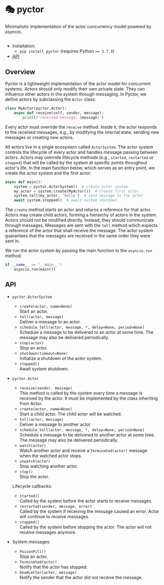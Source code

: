 # 🎭 pyctor

Minimalistic implementation of the actor concurrency model powered by asyncio.

##

* Installation: 
  * `pip install pyctor` (requires Python `>= 3.7.3`)
* [API](#api)

## Overview

Pyctor is a lightweight implementation of the actor model for concurrent systems. Actors should only modify their own private state. They can influence other actors in the system through messaging. In Pyctor, we define actors by subclassing the `Actor` class:

```python
class MyActor(pyctor.Actor):
    async def receive(self, sender, message):
        print(f'received message: {message}')
```

Every actor must override the `receive` method. Inside it, the actor responds to the received messages, e.g., by modifying the internal state, sending new messages or creating new actors.

All actors live in a single ecosystem called `ActorSystem`. The actor system controls the lifecycle of every actor and handles message passing between actors. Actors may override lifecycle methods (e.g., `started`, `restarted` or `stopped`) that will be called by the system at specific points throughout actor's life. In the main function below, which serves as an entry point, we create the actor system and the first actor:

```python
async def main():
    system = pyctor.ActorSystem()  # create actor system
    my_actor = system.create(MyActor())  # create first actor
    system.tell(my_actor, 'hello')  # send message to the actor
    await system.stopped()  # await system shutdown
```

The `create` method starts an actor and returns a reference for that actor. Actors may create child actors, forming a hierarchy of actors in the system. Actors should not be modified directly. Instead, they should communicate through messages. Messages are sent with the `tell` method which expects a reference of the actor that shall receive the message. The actor system guarantees that the messages are received in the same order they were sent in.

We run the actor system by passing the main function to the `asyncio.run` method:

```python
if __name__ == '__main__':
    asyncio.run(main())
```

## API

* `pyctor.ActorSystem`
  * `create(actor, name=None)`<br/>
  Start an actor.
  * `tell(actor, message)`<br/>
  Deliver a message to an actor.
  * `schedule_tell(actor, message, *, delay=None, period=None)`<br/>
  Schedule a message to be delivered to an actor at some time. The message may also be delivered periodically.
  * `stop(actor)`<br/>
  Stop an actor.
  * `shutdown(timeout=None)`<br/>
  Initialize a shutdown of the actor system.
  * `stopped()`<br/>
  Await system shutdown.

* `pyctor.Actor`
  * `receive(sender, message)`<br/>
  This method is called by the system every time a message is received by the actor. It must be implemented by the class inheriting from Actor.
  * `create(actor, name=None)`<br/>
  Start a child actor. The child actor will be watched.
  * `tell(actor, message)`<br/>
  Deliver a message to another actor.
  * `schedule_tell(actor, message, *, delay=None, period=None)`<br/>
  Schedule a message to be delivered to another actor at some time. The message may also be delivered periodically.
  * `watch(actor)`<br/>
  Watch another actor and receive a `Terminated(actor)` message when the watched actor stops.
  * `unwatch(actor)`<br/>
  Stop watching another actor.
  * `stop()`<br/>
  Stop the actor.

  Lifecycle callbacks:
  
  * `started()`<br/>
  Called by the system before the actor starts to receive messages.
  * `restarted(sender, message, error)`<br/>
  Called by the system if receiving the message caused an error. Actor will continue to receive messages.
  * `stopped()`<br/>
  Called by the system before stopping the actor. The actor will not receive messages anymore.

* System messages:
  * `PoisonPill()`<br/>
  Stop an actor.
  * `Terminated(actor)`<br/>
  Notify that the actor has stopped.
  * `DeadLetter(actor, message)`<br/>
  Notify the sender that the actor did not receive the message.